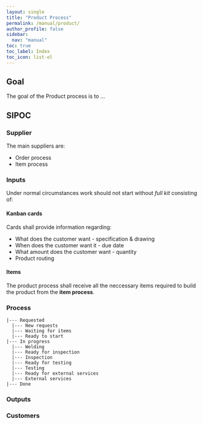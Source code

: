 ```yaml
---
layout: single
title: "Product Process"
permalink: /manual/product/
author_profile: false
sidebar:
  nav: "manual"
toc: true
toc_label: Index
toc_icon: list-ol
---
```

## Goal
The goal of the Product process is to ...

## SIPOC
### Supplier
The main suppliers are:  
* Order process  
* Item process

### Inputs
Under normal circumstances work should not start without *full kit* consisting of:

#### Kanban cards
Cards shall provide information regarding:  
* What does the customer want - specification & drawing  
* When does the customer want it - due date  
* What amount does the customer want - quantity  
* Product routing  

#### Items
The product process shall receive all the neccessary items required to build the product from the **item process**.

### Process
```
|--- Requested
  |--- New requests
  |--- Waiting for items
  |--- Ready to start
|--- In progress
  |--- Welding
  |--- Ready for inspection
  |--- Inspection
  |--- Ready for testing
  |--- Testing  
  |--- Ready for external services  
  |--- External services  
|--- Done
```

### Outputs

### Customers
